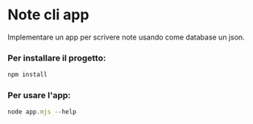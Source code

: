 # Note cli app 

Implementare un app per scrivere note usando come database un json.

### Per installare il progetto:
```javascript
npm install
```

### Per usare l'app:
```javascript
node app.mjs --help
```